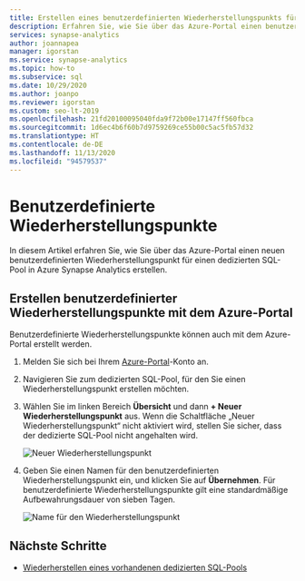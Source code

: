 ```yaml
---
title: Erstellen eines benutzerdefinierten Wiederherstellungspunkts für einen dedizierten SQL-Pool
description: Erfahren Sie, wie Sie über das Azure-Portal einen benutzerdefinierten Wiederherstellungspunkt für einen dedizierten SQL-Pool in Azure Synapse Analytics erstellen.
services: synapse-analytics
author: joannapea
manager: igorstan
ms.service: synapse-analytics
ms.topic: how-to
ms.subservice: sql
ms.date: 10/29/2020
ms.author: joanpo
ms.reviewer: igorstan
ms.custom: seo-lt-2019
ms.openlocfilehash: 21fd20100095040fda9f72b00e17147ff560fbca
ms.sourcegitcommit: 1d6ec4b6f60b7d9759269ce55b00c5ac5fb57d32
ms.translationtype: HT
ms.contentlocale: de-DE
ms.lasthandoff: 11/13/2020
ms.locfileid: "94579537"
---
```

# <a name="user-defined-restore-points"></a>Benutzerdefinierte Wiederherstellungspunkte

In diesem Artikel erfahren Sie, wie Sie über das Azure-Portal einen neuen benutzerdefinierten Wiederherstellungspunkt für einen dedizierten SQL-Pool in Azure Synapse Analytics erstellen.

## <a name="create-user-defined-restore-points-through-the-azure-portal"></a>Erstellen benutzerdefinierter Wiederherstellungspunkte mit dem Azure-Portal

Benutzerdefinierte Wiederherstellungspunkte können auch mit dem Azure-Portal erstellt werden.

1. Melden Sie sich bei Ihrem [Azure-Portal](https://portal.azure.com/)-Konto an.

2. Navigieren Sie zum dedizierten SQL-Pool, für den Sie einen Wiederherstellungspunkt erstellen möchten.

3. Wählen Sie im linken Bereich **Übersicht** und dann **+ Neuer Wiederherstellungspunkt** aus. Wenn die Schaltfläche „Neuer Wiederherstellungspunkt“ nicht aktiviert wird, stellen Sie sicher, dass der dedizierte SQL-Pool nicht angehalten wird.

    ![Neuer Wiederherstellungspunkt](../media/sql-pools/create-sqlpool-restore-point-01.png)

4. Geben Sie einen Namen für den benutzerdefinierten Wiederherstellungspunkt ein, und klicken Sie auf **Übernehmen**. Für benutzerdefinierte Wiederherstellungspunkte gilt eine standardmäßige Aufbewahrungsdauer von sieben Tagen.

    ![Name für den Wiederherstellungspunkt](../media/sql-pools/create-sqlpool-restore-point-02.png)

## <a name="next-steps"></a>Nächste Schritte

- [Wiederherstellen eines vorhandenen dedizierten SQL-Pools](restore-sql-pool.md)


